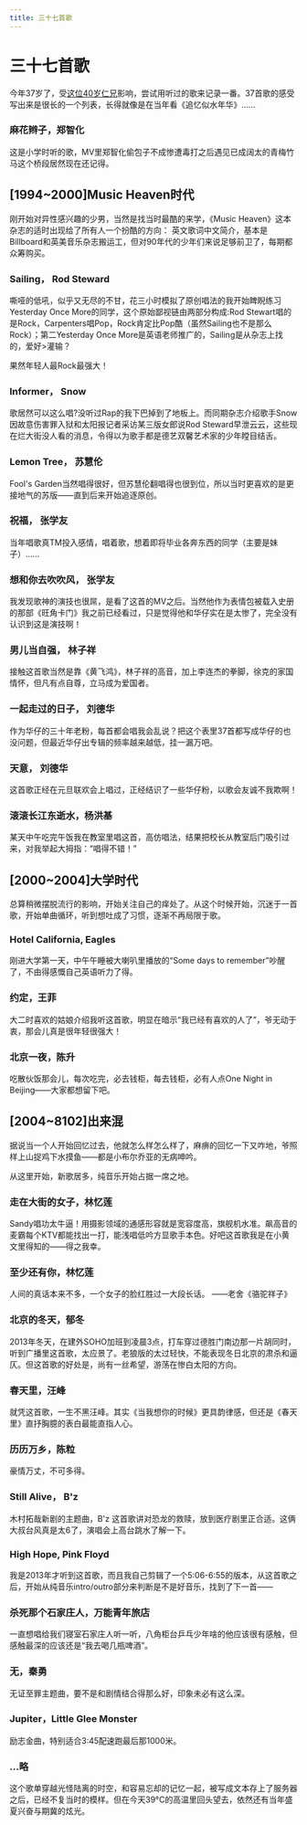 ```yaml
---
title: 三十七首歌
---
```

# 三十七首歌


今年37岁了，受[这位40岁仁兄](http://journal.stuffwithstuff.com/2018/05/19/40-songs/)影响，尝试用听过的歌来记录一番。37首歌的感受写出来是很长的一个列表，长得就像是在当年看《追忆似水年华》......

### 麻花辫子，郑智化

这是小学时听的歌，MV里郑智化偷包子不成惨遭毒打之后遇见已成阔太的青梅竹马这个桥段居然现在还记得。

## [1994~2000]Music Heaven时代

刚开始对异性感兴趣的少男，当然是找当时最酷的来学，《Music Heaven》这本杂志的适时出现给了所有人一个扮酷的方向： 英文歌词中文简介，基本是Billboard和英美音乐杂志搬运工，但对90年代的少年们来说足够前卫了，每期都众筹购买。

### Sailing， Rod Steward

嘶哑的低吼，似乎又无尽的不甘，花三小时模拟了原创唱法的我开始睥睨练习Yesterday Once More的同学，这个原始鄙视链由两部分构成:Rod Stewart唱的是Rock，Carpenters唱Pop，Rock肯定比Pop酷（虽然Sailing也不是那么Rock）；第二Yesterday Once More是英语老师推广的，Sailing是从杂志上找的，爱好>灌输？

果然年轻人最Rock最强大！

### Informer， Snow

歌居然可以这么唱?没听过Rap的我下巴掉到了地板上。而同期杂志介绍歌手Snow因故意伤害罪入狱和太阳报记者采访某三版女郎说Rod Steward早泄云云，这些现在烂大街没人看的消息，令得以为歌手都是德艺双馨艺术家的少年瞠目结舌。

### Lemon Tree， 苏慧伦

Fool's Garden当然唱得很好，但苏慧伦翻唱得也很到位，所以当时更喜欢的是更接地气的苏版——直到后来开始追逐原创。

### 祝福， 张学友

当年唱歌真TM投入感情，唱着歌，想着即将毕业各奔东西的同学（主要是妹子）......

### 想和你去吹吹风， 张学友

我发现歌神的演技也很屌，是看了这首的MV之后。当然他作为表情包被载入史册的那部《旺角卡门》我之前已经看过，只是觉得他和华仔实在是太惨了，完全没有认识到这是演技啊！

### 男儿当自强， 林子祥

接触这首歌当然是靠《黄飞鸿》，林子祥的高音，加上李连杰的拳脚，徐克的家国情怀，但凡有点自尊，立马成为爱国者。

### 一起走过的日子， 刘德华

作为华仔的三十年老粉，每首都会唱我会乱说？把这个表里37首都写成华仔的也没问题，但最近华仔出专辑的频率越来越低，挂一漏万吧。

### 天意， 刘德华

这首歌正经在元旦联欢会上唱过，正经结识了一些华仔粉，以歌会友诚不我欺啊！

### 滚滚长江东逝水，杨洪基

某天中午吃完午饭我在教室里唱这首，高仿唱法，结果把校长从教室后门吸引过来，对我举起大拇指：“唱得不错！”

## [2000~2004]大学时代

总算稍微摆脱流行的影响，开始关注自己的痒处了。从这个时候开始，沉迷于一首歌，开始单曲循环，听到想吐成了习惯，逐渐不再局限于歌。


### Hotel California, Eagles

刚进大学第一天，中午午睡被大喇叭里播放的“Some days to remember”吵醒了，不由得感慨自己英语听力了得。

### 约定，王菲

大二时喜欢的姑娘介绍我听这首歌，明显在暗示“我已经有喜欢的人了”，爷无动于衷，那会儿真是很年轻很强大！

### 北京一夜，陈升

吃散伙饭那会儿，每次吃完，必去钱柜，每去钱柜，必有人点One Night in Beijing——大家都想留下吧。

## [2004~8102]出来混

据说当一个人开始回忆过去，他就怎么样怎么样了，麻痹的回忆一下又咋地，爷照样上山捉鸡下水摸鱼——都是小布尔乔亚的无病呻吟。

从这里开始，新歌居多，纯音乐开始占据一席之地。


### 走在大街的女子，林忆莲

Sandy唱功太牛逼！用摄影领域的通感形容就是宽容度高，旗舰机水准。飙高音的麦霸每个KTV都能找出一打，能浅唱低吟方显歌手本色。好吧这首歌我是在小黄文里得知的——得之我幸。

### 至少还有你，林忆莲

人间的真话本来不多，一个女子的脸红胜过一大段长话。
――老舍《骆驼祥子》

### 北京的冬天，郁冬

2013年冬天，在建外SOHO加班到凌晨3点，打车穿过德胜门南边那一片胡同时，听到广播里这首歌，太应景了。老狼版的太过轻快，不能表现冬日北京的肃杀和逼仄。但这首歌的好处是，尚有一丝希望，游荡在惨白太阳的方向。

### 春天里，汪峰

就凭这首歌，一生不黑汪峰。其实《当我想你的时候》更具韵律感，但还是《春天里》直抒胸臆的表白最能直指人心。


### 历历万乡，陈粒

豪情万丈，不可多得。

### Still Alive， B'z

木村拓哉新剧的主题曲，B'z 这首歌讲对恐龙的救赎，放到医疗剧里正合适。这俩大叔台风真是太6了，演唱会上高台跳水了解一下。

### High Hope, Pink Floyd

我是2013年才听到这首歌，而且我自己剪辑了一个5:06-6:55的版本，从这首歌之后，开始从纯音乐intro/outro部分来判断是不是好音乐，找到了下一首——

### 杀死那个石家庄人，万能青年旅店

一直想唱给我们寝室石家庄人听一听，八角柜台乒乓少年啥的他应该很有感触，但感触最深的应该还是“我去喝几瓶啤酒”。

### 无，秦勇

无证至罪主题曲，要不是和剧情结合得那么好，印象未必有这么深。

### Jupiter，Little Glee Monster

励志金曲，特别适合3:45配速跑最后那1000米。

### ...略

这个歌单穿越光怪陆离的时空，和容易忘却的记忆一起，被写成文本存上了服务器之后，已经不复当时的模样。但在今天39°C的高温里回头望去，依然还有当年盛夏兴奋与期冀的炫光。
